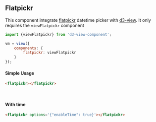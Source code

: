 ## Flatpickr

This component integrate [flatpickr][] datetime picker with [d3-view][].
It only requires the ```viewFlatpickr``` component
```javascript
import {viewFlatpickr} from 'd3-view-component';

vm = view({
    components: {
        flatpickr: viewFlatpickr
    }
});
```

#### Simple Usage

```html
<flatpickr></flatpickr>
```
<flatpickr></flatpickr>
<br>

#### With time

```html
<flatpickr options='{"enableTime": true}'></flatpickr>
```
<flatpickr options='{"enableTime": true}'></flatpickr>
<br>

[d3-view]: https://github.com/quantmind/d3-view
[flatpickr]: https://chmln.github.io/flatpickr/
